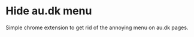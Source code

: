 Hide au.dk menu
===============

Simple chrome extension to get rid of the annoying menu on au.dk pages.
